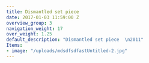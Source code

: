 ```yaml
---
title: Dismantled set piece
date: 2017-01-03 11:59:00 Z
overview_group: 3
navigation_weight: 17
over_weight: 1.25
default_description: "Dismantled set piece  \n2011"
Items:
- image: "/uploads/mdsdfsdfastUntitled-2.jpg"
---
```


